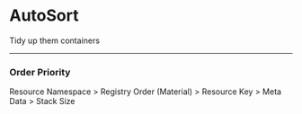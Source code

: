 # AutoSort

Tidy up them containers

---

### Order Priority

Resource Namespace > Registry Order (Material) > Resource Key > Meta Data > Stack Size
